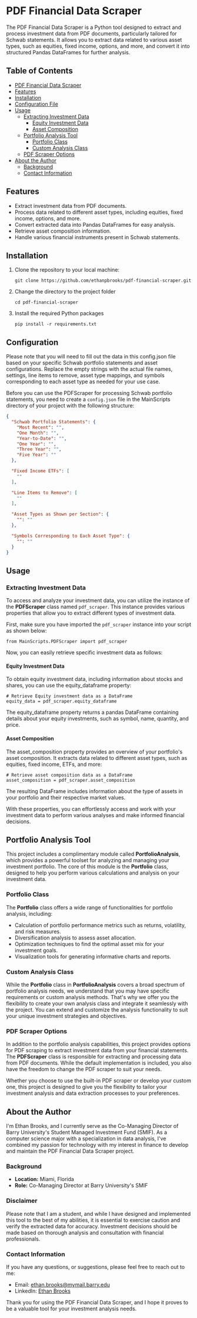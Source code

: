 # PDF Financial Data Scraper

The PDF Financial Data Scraper is a Python tool designed to extract and process investment data from PDF documents, particularly tailored for Schwab statements. It allows you to extract data related to various asset types, such as equities, fixed income, options, and more, and convert it into structured Pandas DataFrames for further analysis.

## Table of Contents

- [PDF Financial Data Scraper](#pdf-financial-data-scraper)
- [Features](#features)
- [Installation](#installation)
- [Configuration File](#configuration)
- [Usage](#usage)
   - [Extracting Investment Data](#extracting-investment-data)
      - [Equity Investment Data](#equity-investment-data)
      - [Asset Composition](#asset-composition)
   - [Portfolio Analysis Tool](#portfolio-analysis-tool)
      - [Portfolio Class](#portfolio-class)
      - [Custom Analysis Class](#custom-analysis-class)
   - [PDF Scraper Options](#pdf-scraper-options)
- [About the Author](#about-the-author)
   - [Background](#background)
   - [Contact Information](#contact-information)

## Features

- Extract investment data from PDF documents.
- Process data related to different asset types, including equities, fixed income, options, and more.
- Convert extracted data into Pandas DataFrames for easy analysis.
- Retrieve asset composition information.
- Handle various financial instruments present in Schwab statements.

## Installation

1. Clone the repository to your local machine:

   ```pycon
   git clone https://github.com/ethanpbrooks/pdf-financial-scraper.git
   ```

2. Change the directory to the project folder

   ```pycon
   cd pdf-financial-scraper
   ```
   
3. Install the required Python packages

   ```pycon
   pip install -r requirements.txt
   ```

## Configuration

Please note that you will need to fill out the data in this config.json file based on your specific Schwab portfolio statements and asset configurations. Replace the empty strings with the actual file names, settings, line items to remove, asset type mappings, and symbols corresponding to each asset type as needed for your use case.

Before you can use the PDFScraper for processing Schwab portfolio statements, you need to create a `config.json` file in the MainScripts directory of your project with the following structure:

```json
{
  "Schwab Portfolio Statements": {
    "Most Recent": "",
    "One Month": "",
    "Year-to-Date": "",
    "One Year": "",
    "Three Year": "",
    "Five Year": ""
  },

  "Fixed Income ETFs": [
    ""
  ],

  "Line Items to Remove": [
    ""
  ],

  "Asset Types as Shown per Section": {
    "": ""
  },

  "Symbols Corresponding to Each Asset Type": {
    "": ""
  }
}
```

## Usage

### Extracting Investment Data

To access and analyze your investment data, you can utilize the instance of the **PDFScraper** class named `pdf_scraper`. This instance provides various properties that allow you to extract different types of investment data.

First, make sure you have imported the `pdf_scraper` instance into your script as shown below:

```pycon
from MainScripts.PDFScraper import pdf_scraper
```
Now, you can easily retrieve specific investment data as follows:

#### Equity Investment Data
To obtain equity investment data, including information about stocks and shares, you can use the equity_dataframe property:

```pycon
# Retrieve Equity investment data as a DataFrame
equity_data = pdf_scraper.equity_dataframe
```

The equity_dataframe property returns a pandas DataFrame containing details about your equity investments, such as symbol, name, quantity, and price.

#### Asset Composition
The asset_composition property provides an overview of your portfolio's asset composition. It extracts data related to different asset types, such as equities, fixed income, ETFs, and more:

```pycon
# Retrieve asset composition data as a DataFrame
asset_composition = pdf_scraper.asset_composition
```

The resulting DataFrame includes information about the type of assets in your portfolio and their respective market values.

With these properties, you can effortlessly access and work with your investment data to perform various analyses and make informed financial decisions.

## Portfolio Analysis Tool

This project includes a complimentary module called **PortfolioAnalysis**, which provides a powerful toolset for analyzing and managing your investment portfolio. The core of this module is the **Portfolio** class, designed to help you perform various calculations and analysis on your investment data.

### Portfolio Class

The **Portfolio** class offers a wide range of functionalities for portfolio analysis, including:

- Calculation of portfolio performance metrics such as returns, volatility, and risk measures.
- Diversification analysis to assess asset allocation.
- Optimization techniques to find the optimal asset mix for your investment goals.
- Visualization tools for generating informative charts and reports.

### Custom Analysis Class

While the **Portfolio** class in **PortfolioAnalysis** covers a broad spectrum of portfolio analysis needs, we understand that you may have specific requirements or custom analysis methods. That's why we offer you the flexibility to create your own analysis class and integrate it seamlessly with the project. You can extend and customize the analysis functionality to suit your unique investment strategies and objectives.

### PDF Scraper Options

In addition to the portfolio analysis capabilities, this project provides options for PDF scraping to extract investment data from your financial statements. The **PDFScraper** class is responsible for extracting and processing data from PDF documents. While the default implementation is included, you also have the freedom to change the PDF scraper to suit your needs.

Whether you choose to use the built-in PDF scraper or develop your custom one, this project is designed to give you the flexibility to tailor your investment analysis and data extraction processes to your preferences.

## About the Author

I'm Ethan Brooks, and I currently serve as the Co-Managing Director of Barry University's Student Managed Investment Fund (SMIF). As a computer science major with a specialization in data analysis, I've combined my passion for technology with my interest in finance to develop and maintain the PDF Financial Data Scraper project.

### Background

- **Location:** Miami, Florida
- **Role:** Co-Managing Director at Barry University's SMIF

### Disclaimer

Please note that I am a student, and while I have designed and implemented this tool to the best of my abilities, it is essential to exercise caution and verify the extracted data for accuracy. Investment decisions should be made based on thorough analysis and consultation with financial professionals.

### Contact Information

If you have any questions, or suggestions, please feel free to reach out to me:

- Email: [ethan.brooks@mymail.barry.edu](mailto:ethan.brooks@mymail.barry.edu)
- LinkedIn: [Ethan Brooks](https://www.linkedin.com/in/ethan-brooks-11706a14a/)

Thank you for using the PDF Financial Data Scraper, and I hope it proves to be a valuable tool for your investment analysis needs.
